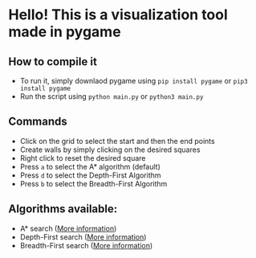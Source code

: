 # Hello! This is a visualization tool made in pygame

## How to compile it

- To run it, simply downlaod pygame using `pip install pygame` or `pip3 install pygame`
- Run the script using `python main.py` or `python3 main.py`

## Commands

- Click on the grid to select the start and then the end points
- Create walls by simply clicking on the desired squares
- Right click to reset the desired square
- Press `a` to select the A\* algorithm (default)
- Press `d` to select the Depth-First Algorithm
- Press `b` to select the Breadth-First Algorithm

## Algorithms available:

- A* search ([More information](https://en.wikipedia.org/wiki/A*\_search_algorithm))
- Depth-First search ([More information](https://en.wikipedia.org/wiki/Depth-first_search))
- Breadth-First search ([More information](https://en.wikipedia.org/wiki/Breadth-first_search))
